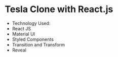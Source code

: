 # Tesla Clone with React.js

- Technology Used:
- React JS
- Material UI
- Styled Components
- Transition and Transform
- Reveal
